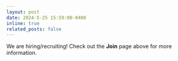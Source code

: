 ```yaml
---
layout: post
date: 2024-5-25 15:59:00-0400
inline: true
related_posts: false
---
```


We are hiring/recruiting! Check out the **Join** page above for more information.
